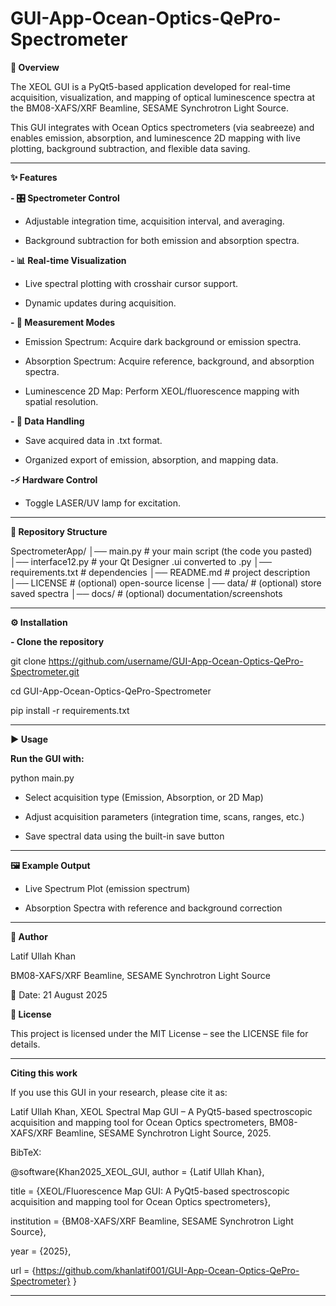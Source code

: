 # GUI-App-Ocean-Optics-QePro-Spectrometer
**📌 Overview**

The XEOL GUI is a PyQt5-based application developed for real-time acquisition, visualization, and mapping of optical luminescence spectra at the BM08-XAFS/XRF Beamline, SESAME Synchrotron Light Source.

This GUI integrates with Ocean Optics spectrometers (via seabreeze) and enables emission, absorption, and luminescence 2D mapping with live plotting, background subtraction, and flexible data saving.

---
**✨ Features**

**- 🎛️ Spectrometer Control**

- Adjustable integration time, acquisition interval, and averaging.

- Background subtraction for both emission and absorption spectra.

**- 📊 Real-time Visualization**

- Live spectral plotting with crosshair cursor support.

- Dynamic updates during acquisition.

**- 🧪 Measurement Modes**

- Emission Spectrum: Acquire dark background or emission spectra.

- Absorption Spectrum: Acquire reference, background, and absorption spectra.

- Luminescence 2D Map: Perform XEOL/fluorescence mapping with spatial resolution.

**- 💾 Data Handling**

- Save acquired data in .txt format.

- Organized export of emission, absorption, and mapping data.

**-⚡ Hardware Control**

- Toggle LASER/UV lamp for excitation.

---

**📂 Repository Structure**

SpectrometerApp/
│── main.py                # your main script (the code you pasted)
│── interface12.py          # your Qt Designer .ui converted to .py
│── requirements.txt        # dependencies
│── README.md               # project description
│── LICENSE                 # (optional) open-source license
│── data/                   # (optional) store saved spectra
│── docs/                   # (optional) documentation/screenshots

---
**⚙️ Installation**

**- Clone the repository**

git clone https://github.com/username/GUI-App-Ocean-Optics-QePro-Spectrometer.git

cd GUI-App-Ocean-Optics-QePro-Spectrometer

pip install -r requirements.txt

---
**▶️ Usage**

**Run the GUI with:**

python main.py


- Select acquisition type (Emission, Absorption, or 2D Map)

- Adjust acquisition parameters (integration time, scans, ranges, etc.)

- Save spectral data using the built-in save button

---

**🖼 Example Output**

- Live Spectrum Plot (emission spectrum)

- Absorption Spectra with reference and background correction

---

**👤 Author**

Latif Ullah Khan

BM08-XAFS/XRF Beamline, SESAME Synchrotron Light Source

📅 Date: 21 August 2025

**📜 License**

This project is licensed under the MIT License – see the LICENSE
 file for details.

 ---
**Citing this work**

If you use this GUI in your research, please cite it as:

Latif Ullah Khan, XEOL Spectral Map GUI – A PyQt5-based spectroscopic acquisition and mapping tool for Ocean Optics spectrometers, BM08-XAFS/XRF Beamline, SESAME Synchrotron Light Source, 2025.

BibTeX:

@software{Khan2025_XEOL_GUI,
  author       = {Latif Ullah Khan},
  
  title        = {XEOL/Fluorescence Map GUI: A PyQt5-based spectroscopic acquisition and mapping tool for Ocean Optics spectrometers},
  
  institution  = {BM08-XAFS/XRF Beamline, SESAME Synchrotron Light Source},
  
  year         = {2025},
  
  url          = {https://github.com/khanlatif001/GUI-App-Ocean-Optics-QePro-Spectrometer}
}

---


